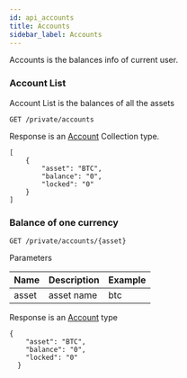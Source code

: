 ```yaml
---
id: api_accounts
title: Accounts
sidebar_label: Accounts
---
```


Accounts is the balances info of current user.

### Account List

Account List is the balances of all the assets

```
GET /private/accounts
```
Response is an [Account](/bigone-developer-api/docs/data_structs.html#account) Collection type.

```
[
    {
        "asset": "BTC",
        "balance": "0",
        "locked": "0"
    }
]
```

### Balance of one currency 

```
GET /private/accounts/{asset}
```

Parameters

Name | Description | Example
---- | --- | ---
asset | asset name | btc 

Response is an [Account](/bigone-developer-api/docs/data_structs.html#account) type

```
{
    "asset": "BTC",
    "balance": "0",
    "locked": "0"
  }
```